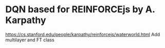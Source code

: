 # DQN based for REINFORCEjs by A. Karpathy
https://cs.stanford.edu/people/karpathy/reinforcejs/waterworld.html
Add multilayer and FT class
